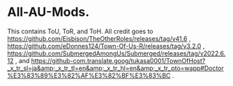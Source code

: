 # All-AU-Mods.
This contains ToU, ToR, and ToH. All credit goes to https://github.com/Eisbison/TheOtherRoles/releases/tag/v41.6 , https://github.com/eDonnes124/Town-Of-Us-R/releases/tag/v3.2.0 ,  https://github.com/SubmergedAmongUs/Submerged/releases/tag/v2022.6.12 , and https://github-com.translate.goog/tukasa0001/TownOfHost?_x_tr_sl=ja&amp;_x_tr_tl=en&amp;_x_tr_hl=en&amp;_x_tr_pto=wapp#Doctor%E3%83%89%E3%82%AF%E3%82%BF%E3%83%BC .
